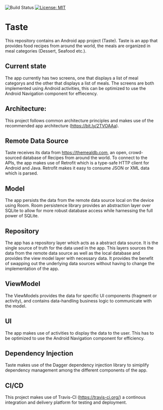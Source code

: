 
![Build Status](https://travis-ci.org/NalediMadlopha/taste.svg?branch=master)
[![License: MIT](https://img.shields.io/badge/License-MIT-yellow.svg)](https://opensource.org/licenses/MIT)

Taste
=====================

This repository contains an Android app project (Taste). Taste is an app that provides food recipes from around the world, the meals are organized in meal categories (Dessert, Seafood etc.).

Current state
--------------------

The app currently has two screens, one that displays a list of meal categorys and the other that displays a list of meals. The screens are both implemented using Android activities, this can be optimized to use the Android Navigation component for effiecency.

Architecture:
--------------------

This project follows common architecture principles and makes use of the recommended app architecture (https://bit.ly/2TVOAAa).


Remote Data Source
------------------

Taste receives its data from https://themealdb.com, an open, crowd-sourced database of Recipes from around the world. To connect to the APIs, the app makes use of Retrofit which is a type-safe HTTP client for Android and Java. Retrofit makes it easy to consume JSON or XML data which is parsed.

Model
------

The app persists the data from the remote data source local on the device using Room. Room persistence library provides an abstraction layer over SQLite to allow for more robust database access while harnessing the full power of SQLite.

Repository
---------

The app has a repository layer which acts as a abstract data source. It is the single source of truth for the data used in the app. This layers sources the data from the remote data source as well as the local database and provides the view model layer with necessary data. It provides the benefit of swapping out the underlying data sources without having to change the implementation of the app.

ViewModel
----------

The ViewModels provides the data for specific UI components (fragment or activity), and contains data-handling business logic to communicate with the model.

UI
--

The app makes use of activities to display the data to the user. This has to be optimized to use the Android Navigation component for efficiency.

Dependency Injection
--------------------

Taste makes use of the Dagger dependency injection library to simiplify dependency management among the different components of the app.

CI/CD
------

This project makes use of Travis-CI (https://travis-ci.org/) a continous integration and delivery platform for testing and deployment.
